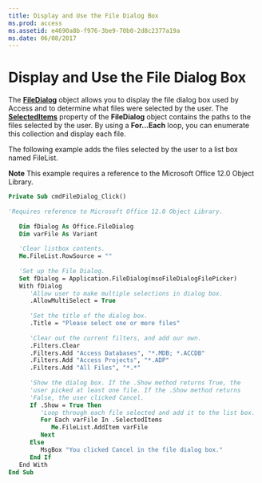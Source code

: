 ```yaml
---
title: Display and Use the File Dialog Box
ms.prod: access
ms.assetid: e4690a8b-f976-3be9-70b0-2d8c2377a19a
ms.date: 06/08/2017
---
```



# Display and Use the File Dialog Box

The  **[FileDialog](application-filedialog-property-access.md)** object allows you to display the file dialog box used by Access and to determine what files were selected by the user. The **[SelectedItems](~/Office-Shared-VBA/articles/filedialog-selecteditems-property-office.md)** property of the **FileDialog** object contains the paths to the files selected by the user. By using a **For...Each** loop, you can enumerate this collection and display each file.

The following example adds the files selected by the user to a list box named FileList.

 **Note**  This example requires a reference to the Microsoft Office 12.0 Object Library.




```vb
Private Sub cmdFileDialog_Click() 
 
'Requires reference to Microsoft Office 12.0 Object Library. 
 
   Dim fDialog As Office.FileDialog 
   Dim varFile As Variant 
 
   'Clear listbox contents. 
   Me.FileList.RowSource = "" 
 
   'Set up the File Dialog. 
   Set fDialog = Application.FileDialog(msoFileDialogFilePicker) 
   With fDialog 
      'Allow user to make multiple selections in dialog box. 
      .AllowMultiSelect = True 
             
      'Set the title of the dialog box. 
      .Title = "Please select one or more files" 
 
      'Clear out the current filters, and add our own. 
      .Filters.Clear 
      .Filters.Add "Access Databases", "*.MDB; *.ACCDB" 
      .Filters.Add "Access Projects", "*.ADP" 
      .Filters.Add "All Files", "*.*" 
 
      'Show the dialog box. If the .Show method returns True, the 
      'user picked at least one file. If the .Show method returns 
      'False, the user clicked Cancel. 
      If .Show = True Then 
         'Loop through each file selected and add it to the list box. 
         For Each varFile In .SelectedItems 
            Me.FileList.AddItem varFile 
         Next 
      Else 
         MsgBox "You clicked Cancel in the file dialog box." 
      End If 
   End With 
End Sub
```


